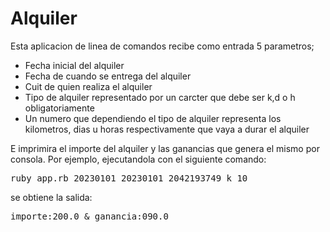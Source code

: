 Alquiler
========
Esta aplicacion de linea de comandos recibe como entrada 5 parametros;

- Fecha inicial del alquiler
- Fecha de cuando se entrega del alquiler
- Cuit de quien realiza el alquiler
- Tipo de alquiler representado por un carcter que debe ser k,d o h obligatoriamente
- Un numero que dependiendo el tipo de alquiler representa los kilometros, dias u horas respectivamente que vaya a durar el alquiler

E imprimira el importe del alquiler y las ganancias que genera el mismo por consola. Por ejemplo, ejecutandola con el siguiente comando:

<pre>ruby app.rb 20230101 20230101 2042193749 k 10</pre>

se obtiene la salida:
<pre>importe:200.0 & ganancia:090.0
</pre>
